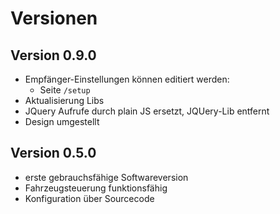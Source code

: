 # Versionen

## Version 0.9.0

- Empfänger-Einstellungen können editiert werden:
  - Seite `/setup`
- Aktualisierung Libs
- JQuery Aufrufe durch plain JS ersetzt, JQUery-Lib entfernt
- Design umgestellt

## Version 0.5.0

- erste gebrauchsfähige Softwareversion
- Fahrzeugsteuerung funktionsfähig
- Konfiguration über Sourcecode
